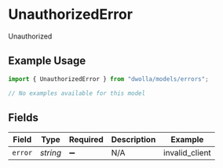 # UnauthorizedError

Unauthorized

## Example Usage

```typescript
import { UnauthorizedError } from "dwolla/models/errors";

// No examples available for this model
```

## Fields

| Field              | Type               | Required           | Description        | Example            |
| ------------------ | ------------------ | ------------------ | ------------------ | ------------------ |
| `error`            | *string*           | :heavy_minus_sign: | N/A                | invalid_client     |